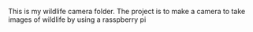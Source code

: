 This is my wildlife camera folder. The project is to make a camera to take images of wildlife by using a rasspberry pi

